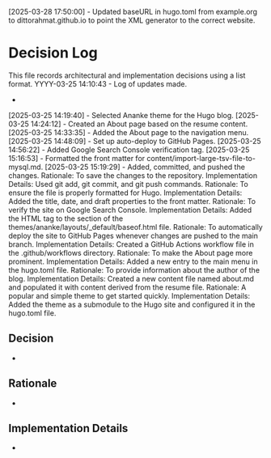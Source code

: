 [2025-03-28 17:50:00] - Updated baseURL in hugo.toml from example.org to dittorahmat.github.io to point the XML generator to the correct website.
# Decision Log

This file records architectural and implementation decisions using a list format.
YYYY-03-25 14:10:43 - Log of updates made.

*

[2025-03-25 14:19:40] - Selected Ananke theme for the Hugo blog.
[2025-03-25 14:24:12] - Created an About page based on the resume content.
[2025-03-25 14:33:35] - Added the About page to the navigation menu.
[2025-03-25 14:48:09] - Set up auto-deploy to GitHub Pages.
[2025-03-25 14:56:22] - Added Google Search Console verification tag.
[2025-03-25 15:16:53] - Formatted the front matter for content/import-large-tsv-file-to-mysql.md.
[2025-03-25 15:19:29] - Added, committed, and pushed the changes.
Rationale: To save the changes to the repository.
Implementation Details: Used git add, git commit, and git push commands.
Rationale: To ensure the file is properly formatted for Hugo.
Implementation Details: Added the title, date, and draft properties to the front matter.
Rationale: To verify the site on Google Search Console.
Implementation Details: Added the HTML tag to the <head> section of the themes/ananke/layouts/_default/baseof.html file.
Rationale: To automatically deploy the site to GitHub Pages whenever changes are pushed to the main branch.
Implementation Details: Created a GitHub Actions workflow file in the .github/workflows directory.
Rationale: To make the About page more prominent.
Implementation Details: Added a new entry to the main menu in the hugo.toml file.
Rationale: To provide information about the author of the blog.
Implementation Details: Created a new content file named about.md and populated it with content derived from the resume file.
Rationale: A popular and simple theme to get started quickly.
Implementation Details: Added the theme as a submodule to the Hugo site and configured it in the hugo.toml file.
## Decision

*

## Rationale

*

## Implementation Details

*